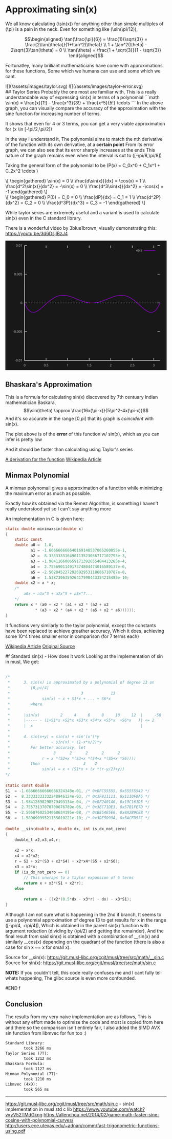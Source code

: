 # Approximating sin(x)
We all know calculating \(\sin(x)\) for anything other than simple multiples of \(\pi\) is a pain in the neck.
Even for something like \(\sin(\pi/12)\),


```math
\begin{aligned}
\tan(\frac{\pi}{6}) = \frac{1}{\sqrt{3}} = \frac{2\tan(\theta)}{1+\tan^2(\theta)} \\
1 + \tan^2(\theta) - 2\sqrt{3}\tan(\theta) = 0 \\
\tan(\theta) = \frac{1 + \sqrt{3}}{1 - \sqrt{3}}
\end{aligned}
```

Fortunatley, many brilliant mathematicians have come with approximations for these functions, Some which we humans can use and some which we cant.
  
<div class="split">
![](/assets/images/taylor.svg)
![](/assets/images/taylor-error.svg)
</div>
## Taylor Series
Probably the one most are familiar with, This is a really understandable way of expressing sin(x) in terms of a polynomial
```math
\sin(x) = \frac{x}{1!} - \frac{x^3}{3!} + \frac{x^5}{5!} \cdots
```
In the above graph, you can visually compare the accuracy of the approximation with the sine function for increasing number of terms.

It shows that even for 4 or 3 terms, you can get a very viable approximation for \(x \in [-\pi/2,\pi/2]\)

In the way I understand it, The polynomial aims to match the nth derivative of the function with its own derivative, at a **certain point**
From its error graph, we can also see that its error sharply increases at the ends
This nature of the graph remains even when the interval is cut to \([-\pi/8,\pi/8]\)

Taking the general form of the polynomial to be \(P(x) = C_0x^0 + C_1x^1 + C_2x^2 \cdots \)

<div class="split">
<div>
\[
\begin{gathered}
\sin(x) = 0 \\
\frac{d\sin(x)}{dx} = \cos(x) = 1 \\
\frac{d^2\sin(x)}{dx^2} = -\sin(x) = 0 \\
\frac{d^3\sin(x)}{dx^2} = -\cos(x) = -1
\end{gathered}
\]
</div>
<div>
\[
\begin{gathered}
P(0) = C_0 = 0 \\
\frac{dP}{dx} = C_1 = 1 \\
\frac{d^2P}{dx^2} = C_2 = 0 \\
\frac{d^3P}{dx^3} = C_3 = -1
\end{gathered}
\]
</div>
</div>

While taylor series are extremely useful and a variant is used to calculate sin(x) even in the C standard library.

There is a wonderful video by 3blue1brown, visually demonstrating this: https://youtu.be/3d6DsjIBzJ4

![](/assets/images/error-baskara.svg)
## Bhaskara's Approximation
This is a formula for calculating sin(x) discovered by 7th centuary Indian mathematician Baskara,
$$\sin(\theta) \approx \frac{16x(\pi-x)}{5\pi^2-4x(\pi-x)}$$ And it's so accurate in the range [0,pi] that its graph is *coincident* with sin(x).

The plot above is of the **error** of this function w/ sin(x), which as you can infer is pretty low

And it should be faster than calculating using Taylor's series

[A derivation for the function](https://scholarworks.umt.edu/cgi/viewcontent.cgi?article=1313&context=tme)
[Wikipedia Article](https://en.wikipedia.org/wiki/Bhaskara_I%27s_sine_approximation_formula)

## Minmax Polynomial
A minmax polynomail gives a approximation of a function while minimizing the maximum error as much as possible.

Exactly how its obtained via the Remez Algorithm, is something I haven't really understood yet so I can't say anything more

An implementation in C is given here:
```c
static double minimaxsin(double x)
{
    static const
    double a0 =  1.0,
           a1 = -1.666666666640169148537065260055e-1,
           a2 =  8.333333316490113523036717102793e-3,
           a3 = -1.984126600659171392655484413285e-4,
           a4 =  2.755690114917374804474016589137e-6,
           a5 = -2.502845227292692953118686710787e-8,
           a6 =  1.538730635926417598443354215485e-10;
    double x2 = x * x;
    /*
        a0x + a1x^3 + a2x^5 + a3x^7...
    */
    return x * (a0 + x2 * (a1 + x2 * (a2 + x2
             * (a3 + x2 * (a4 + x2 * (a5 + x2 * a6))))));
}
```

It functions very similarly to the taylor polynomial, except the constants have been replaced to achieve greather accuracy,
Which it does, achieving some 10^4 times smaller error in comparison (for 7 terms each)

[Wikipedia Article](https://en.wikipedia.org/wiki/Minimax_approximation_algorithm)
[Original Source](http://lolengine.net/blog/2011/12/21/better-function-approximations)

#f Standard sin(x) - How does it work
Looking at the implementation of sin in musl, We get:
```c

/*
 *      3. sin(x) is approximated by a polynomial of degree 13 on
 *         [0,pi/4]
 *                               3            13
 *              sin(x) ~ x + S1*x + ... + S6*x
 *         where
 *
 *      |sin(x)         2     4     6     8     10     12  |     -58
 *      |----- - (1+S1*x +S2*x +S3*x +S4*x +S5*x  +S6*x   )| <= 2
 *      |  x                                               |
 *
 *      4. sin(x+y) = sin(x) + sin'(x')*y
 *                  ~ sin(x) + (1-x*x/2)*y
 *         For better accuracy, let
 *                   3      2      2      2      2
 *              r = x *(S2+x *(S3+x *(S4+x *(S5+x *S6))))
 *         then                   3    2
 *              sin(x) = x + (S1*x + (x *(r-y/2)+y))
*/

static const double
S1  = -1.66666666666666324348e-01, /* 0xBFC55555, 0x55555549 */
S2  =  8.33333333332248946124e-03, /* 0x3F811111, 0x1110F8A6 */
S3  = -1.98412698298579493134e-04, /* 0xBF2A01A0, 0x19C161D5 */
S4  =  2.75573137070700676789e-06, /* 0x3EC71DE3, 0x57B1FE7D */
S5  = -2.50507602534068634195e-08, /* 0xBE5AE5E6, 0x8A2B9CEB */
S6  =  1.58969099521155010221e-10; /* 0x3DE5D93A, 0x5ACFD57C */

double __sin(double x, double dx, int is_dx_not_zero)
{
	double_t x2,x3,x4,r;

	x2 = x*x;
	x4 = x2*x2;
	r = S2 + x2*(S3 + x2*S4) + x2*x4*(S5 + x2*S6);
	x3 = x2*x;
	if (is_dx_not_zero == 0)
        // This unwraps to a taylor expansion of 6 terms
		return x + x3*(S1 + x2*r);
	else
        
		return x - ((x2*(0.5*dx - x3*r) - dx) - x3*S1);
}
```

Although I am not sure what is happening in the 2nd if branch, It seems to use a polynomial approximation of degree 13 to get results for x in the range \([-\pi/4, +\pi/4]\), Which is obtained in the parent sin(x) function with argument reduction (dividing by \(\pi/2\) and getting the remainder), And the final result from said sin(x) is obtained with a combination of __sin(x) and similarly __cos(x) depending on the quadrant of the function (there is also a case for sin x ~= x for small x).

Source for __sin(x): https://git.musl-libc.org/cgit/musl/tree/src/math/__sin.c
Source for   sin(x): https://git.musl-libc.org/cgit/musl/tree/src/math/sin.c

**NOTE:** If you couldn't tell, this code really confuses me and I cant fully tell whats happening, The glibc source is even more confounded.

#END f

## Conclusion
The results from my very naive implementation are as follows, This is without any effort made to optimize the code and most is copied from here and there so the comparison isn't entirely fair,
I also added the SIMD AVX sin function from libmvec for fun too :)
```
Standard Library:
        took 3266 ms
Taylor Series (7T):
        took 1212 ms
Bhaskara Formula:
        took 1127 ms
Minmax Polynomial (7T):
        took 1210 ms
Libmvec (4xD):
        took 565 ms
```


---
https://git.musl-libc.org/cgit/musl/tree/src/math/sin.c - sin(x) implementation in musl std c lib
https://www.youtube.com/watch?v=yV52TMdGkng
https://allenchou.net/2014/02/game-math-faster-sine-cosine-with-polynomial-curves/
http://users.ece.utexas.edu/~adnan/comm/fast-trigonometric-functions-using.pdf
